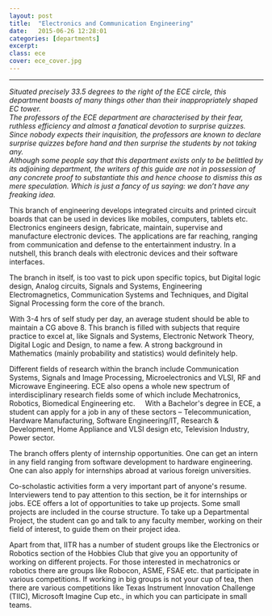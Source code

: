 ```yaml
---
layout: post
title:  "Electronics and Communication Engineering"
date:   2015-06-26 12:28:01
categories: [departments]
excerpt: 
class: ece
cover: ece_cover.jpg
--- 	
```

--------------------------------
_Situated precisely 33.5 degrees to the right of the ECE circle, this department boasts of many 
things other than their inappropriately shaped EC tower. <br />
The professors of the ECE department are characterised by their fear, ruthless efficiency and 
almost a fanatical devotion to surprise quizzes. Since nobody expects their inquisition, the 
professors are known to declare surprise quizzes before hand and then surprise the students by 
not taking any.<br />
Although some people say that this department exists only to be belittled by its adjoining 
department, the writers of this guide are not in possession of any concrete proof to substantiate 
this and hence choose to dismiss this as mere speculation. Which is just a fancy of us saying: we 
don’t have any freaking idea._

This branch of engineering develops integrated circuits and printed circuit boards that can be 
used in devices like mobiles, computers, tablets etc. Electronics engineers design, fabricate, 
maintain, supervise and manufacture electronic devices. The applications are far reaching, 
ranging from communication and defense to the entertainment industry. In a nutshell, this 
branch deals with electronic devices and their software interfaces.  

The branch in itself, is too vast to pick upon specific topics, but Digital logic design, Analog 
circuits, Signals and Systems, Engineering Electromagnetics, Communication Systems and 
Techniques, and Digital Signal Processing form the core of the branch.  

With 3-4 hrs of self study per day, an average student should be able to maintain a CG above 8. 
This branch is filled with subjects that require practice to excel at, like Signals and Systems, 
Electronic Network Theory, Digital Logic and Design, to name a few. A strong background in 
Mathematics (mainly probability and statistics) would definitely help.  

Different fields of research within the branch include Communication Systems, Signals and 
Image Processing, Microelectronics and VLSI, RF and Microwave Engineering. ECE also opens a 
whole new spectrum of interdisciplinary research fields some of which include Mechatronics, 
Robotics, Biomedical Engineering etc. 
   
With a Bachelor's degree in ECE, a student can apply for a job in any of these sectors – 
Telecommunication, Hardware Manufacturing, Software Engineering/IT, Research & 
Development, Home Appliance and VLSI design etc, Television Industry, Power sector.  

The branch offers plenty of internship opportunities. One can get an intern in any field ranging 
from software development to hardware engineering. One can also apply for internships 
abroad at various foreign universities.

Co-scholastic activities form a very important part of anyone's resume. Interviewers tend to pay 
attention to this section, be it for internships or jobs. ECE offers a lot of opportunities to take up 
projects. Some small projects are included in the course structure. To take up a Departmental 
Project, the student can go and talk to any faculty member, working on their field of interest, to 
guide them on their project idea.

Apart from that, IITR has a number of student groups like the Electronics or Robotics section of 
the Hobbies Club that give you an opportunity of working on different projects. For those 
interested in mechatronics or robotics there are groups like Robocon, ASME, FSAE etc. that 
participate in various competitions. If working in big groups is not your cup of tea, then there 
are various competitions like Texas Instrument Innovation Challenge (TIIC), Microsoft Imagine 
Cup etc., in which you can participate in small teams.

